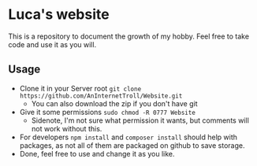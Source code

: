 # Luca's website

This is a repository to document the growth of my hobby. Feel free to take code and use it as you will.

## Usage

- Clone it in your Server root `git clone https://github.com/AnInternetTroll/Website.git`
  - You can also download the zip if you don't have git
- Give it some permissions `sudo chmod -R 0777 Website`
  - Sidenote, I'm not sure what permission it wants, but comments will not work without this.
- For developers `npm install` and `composer install` should help with packages, as not all of them are packaged on github to save storage.
- Done, feel free to use and change it as you like.
